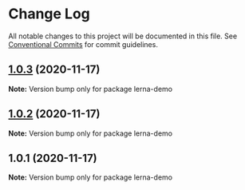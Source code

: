 # Change Log

All notable changes to this project will be documented in this file.
See [Conventional Commits](https://conventionalcommits.org) for commit guidelines.

## [1.0.3](https://github.com/JinpingMa/lerna-demo/compare/v1.0.2...v1.0.3) (2020-11-17)

**Note:** Version bump only for package lerna-demo





## [1.0.2](https://github.com/JinpingMa/lerna-demo/compare/v1.0.1...v1.0.2) (2020-11-17)

**Note:** Version bump only for package lerna-demo





## 1.0.1 (2020-11-17)

**Note:** Version bump only for package lerna-demo
